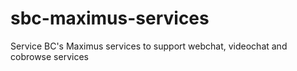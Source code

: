 # sbc-maximus-services
Service BC's Maximus services to support webchat, videochat and cobrowse services
